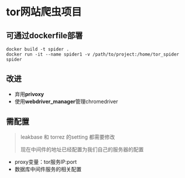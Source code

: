 # tor网站爬虫项目

## 可通过dockerfile部署
```
docker build -t spider .
docker run -it --name spider1 -v /path/to/project:/home/tor_spider spider
```

## 改进
- 弃用**privoxy**
- 使用**webdriver_manager**管理chromedriver

## 需配置

> leakbase 和 torrez 的setting 都需要修改
> 
> 现在中间件的地址已经配置为我们自己的服务器的配置

- proxy变量：tor服务IP:port
- 数据库中间件服务的相关配置
